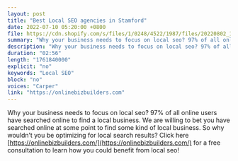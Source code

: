 ```yaml
---
layout: post
title: "Best Local SEO agencies in Stamford"
date: 2022-07-10 05:20:00 +0800
file: https://cdn.shopify.com/s/files/1/0248/4522/1987/files/20220802_1.mp3?v=1659451043
summary: "Why your business needs to focus on local seo? 97% of all online users have searched online to find a local business. We are willing to bet you have searched online at some point to find some kind of local business. So why wouldn’t you be optimizing for local search results? Click here https://onlinebizbuilders.com/ for a free consultation to learn how you could benefit from local seo!"
description: "Why your business needs to focus on local seo? 97% of all online users have searched online to find a local business. We are willing to bet you have searched online at some point to find some kind of local business. So why wouldn’t you be optimizing for local search results? Click here <a href='https://onlinebizbuilders.com'>https://onlinebizbuilders.com</a> for a free consultation to learn how you could benefit from local seo!"
duration: "02:56"
length: "1761840000"
explicit: "no"
keywords: "Local SEO"
block: "no"
voices: "Carper"
link: "https://onlinebizbuilders.com"
---
```


Why your business needs to focus on local seo? 97% of all online users have searched online to find a local business. We are willing to bet you have searched online at some point to find some kind of local business. So why wouldn’t you be optimizing for local search results? Click here [https://onlinebizbuilders.com/](https://onlinebizbuilders.com/) for a free consultation to learn how you could benefit from local seo!
